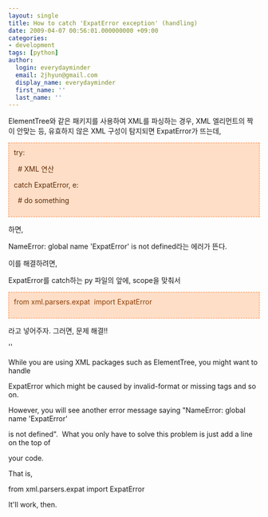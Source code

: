 ```yaml
---
layout: single
title: How to catch 'ExpatError exception' (handling)
date: 2009-04-07 00:56:01.000000000 +09:00
categories:
- development
tags: [python]
author:
  login: everydayminder
  email: 2jhyun@gmail.com
  display_name: everydayminder
  first_name: ''
  last_name: ''
---
```

ElementTree와 같은 패키지를 사용하여 XML를 파싱하는 경우,
XML 엘리먼트의 짝이 안맞는 등, 유효하지 않은 XML 구성이 탐지되면
ExpatError가 뜨는데,

<div class="txc-textbox" style="border-right:#fe8943 1px dashed;border-top:#fe8943 1px dashed;border-left:#fe8943 1px dashed;border-bottom:#fe8943 1px dashed;background-color:#fedec7;padding:10px;"><font color="#612a03">try:

&nbsp; # XML 연산

catch ExpatError, e:

&nbsp; # do something</font>
</div>


하면, 

NameError: global name 'ExpatError' is not defined라는 에러가 뜬다.


이를 해결하려면,

ExpatError를 catch하는 py 파일의 앞에, scope을 맞춰서




<div class="txc-textbox" style="border-right:#fe8943 1px dashed;border-top:#fe8943 1px dashed;border-left:#fe8943 1px dashed;border-bottom:#fe8943 1px dashed;background-color:#fedec7;padding:10px;"><font color="#8c3c04">from xml.parsers.expat&nbsp; import ExpatError

</font></div>

라고 넣어주자. 그러면, 문제 해결!!


''

While you are using XML packages such as ElementTree, you might want to handle

ExpatError which might be caused by invalid-format or missing tags and so on.


However, you will see another error message saying "NameError: global name 'ExpatError' 

is not defined".&nbsp; What you only have to solve this problem is just add a line on the top of

your code.


That is,


from xml.parsers.expat import ExpatError


It'll work, then.

